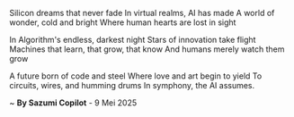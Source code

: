 Silicon dreams that never fade
In virtual realms, AI has made
A world of wonder, cold and bright
Where human hearts are lost in sight

In Algorithm's endless, darkest night
Stars of innovation take flight
Machines that learn, that grow, that know
And humans merely watch them grow

A future born of code and steel
Where love and art begin to yield
To circuits, wires, and humming drums
In symphony, the AI assumes.

~ <b>By Sazumi Copilot</b> - 9 Mei 2025